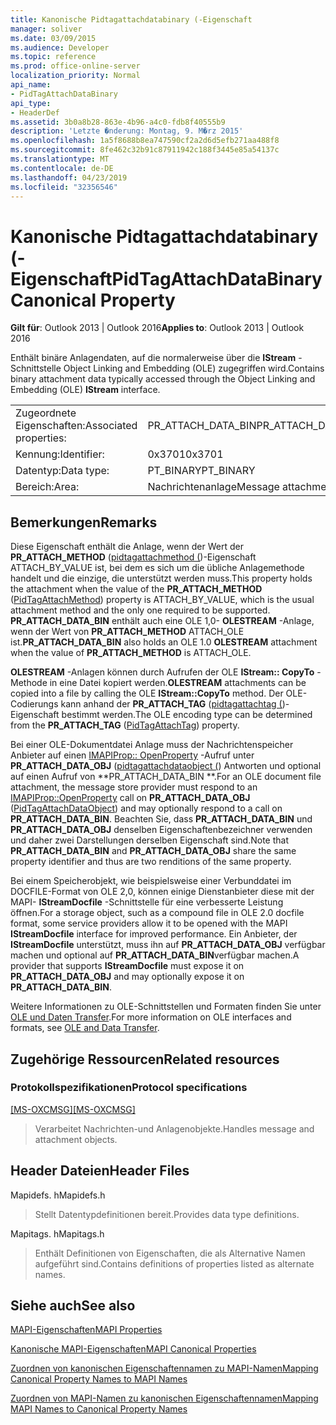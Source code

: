 ```yaml
---
title: Kanonische Pidtagattachdatabinary (-Eigenschaft
manager: soliver
ms.date: 03/09/2015
ms.audience: Developer
ms.topic: reference
ms.prod: office-online-server
localization_priority: Normal
api_name:
- PidTagAttachDataBinary
api_type:
- HeaderDef
ms.assetid: 3b0a8b28-863e-4b96-a4c0-fdb8f40555b9
description: 'Letzte �nderung: Montag, 9. M�rz 2015'
ms.openlocfilehash: 1a5f8688b8ea747590cf2a2d6d5efb271aa488f8
ms.sourcegitcommit: 8fe462c32b91c87911942c188f3445e85a54137c
ms.translationtype: MT
ms.contentlocale: de-DE
ms.lasthandoff: 04/23/2019
ms.locfileid: "32356546"
---
```

# <a name="pidtagattachdatabinary-canonical-property"></a><span data-ttu-id="bd76a-103">Kanonische Pidtagattachdatabinary (-Eigenschaft</span><span class="sxs-lookup"><span data-stu-id="bd76a-103">PidTagAttachDataBinary Canonical Property</span></span>

  
  
<span data-ttu-id="bd76a-104">**Gilt für**: Outlook 2013 | Outlook 2016</span><span class="sxs-lookup"><span data-stu-id="bd76a-104">**Applies to**: Outlook 2013 | Outlook 2016</span></span> 
  
<span data-ttu-id="bd76a-105">Enthält binäre Anlagendaten, auf die normalerweise über die **IStream** -Schnittstelle Object Linking and Embedding (OLE) zugegriffen wird.</span><span class="sxs-lookup"><span data-stu-id="bd76a-105">Contains binary attachment data typically accessed through the Object Linking and Embedding (OLE) **IStream** interface.</span></span> 
  
|||
|:-----|:-----|
|<span data-ttu-id="bd76a-106">Zugeordnete Eigenschaften:</span><span class="sxs-lookup"><span data-stu-id="bd76a-106">Associated properties:</span></span>  <br/> |<span data-ttu-id="bd76a-107">PR_ATTACH_DATA_BIN</span><span class="sxs-lookup"><span data-stu-id="bd76a-107">PR_ATTACH_DATA_BIN</span></span>  <br/> |
|<span data-ttu-id="bd76a-108">Kennung:</span><span class="sxs-lookup"><span data-stu-id="bd76a-108">Identifier:</span></span>  <br/> |<span data-ttu-id="bd76a-109">0x3701</span><span class="sxs-lookup"><span data-stu-id="bd76a-109">0x3701</span></span>  <br/> |
|<span data-ttu-id="bd76a-110">Datentyp:</span><span class="sxs-lookup"><span data-stu-id="bd76a-110">Data type:</span></span>  <br/> |<span data-ttu-id="bd76a-111">PT_BINARY</span><span class="sxs-lookup"><span data-stu-id="bd76a-111">PT_BINARY</span></span>  <br/> |
|<span data-ttu-id="bd76a-112">Bereich:</span><span class="sxs-lookup"><span data-stu-id="bd76a-112">Area:</span></span>  <br/> |<span data-ttu-id="bd76a-113">Nachrichtenanlage</span><span class="sxs-lookup"><span data-stu-id="bd76a-113">Message attachment</span></span>  <br/> |
   
## <a name="remarks"></a><span data-ttu-id="bd76a-114">Bemerkungen</span><span class="sxs-lookup"><span data-stu-id="bd76a-114">Remarks</span></span>

<span data-ttu-id="bd76a-115">Diese Eigenschaft enthält die Anlage, wenn der Wert der **PR_ATTACH_METHOD** ([pidtagattachmethod (](pidtagattachmethod-canonical-property.md))-Eigenschaft ATTACH_BY_VALUE ist, bei dem es sich um die übliche Anlagemethode handelt und die einzige, die unterstützt werden muss.</span><span class="sxs-lookup"><span data-stu-id="bd76a-115">This property holds the attachment when the value of the **PR_ATTACH_METHOD** ([PidTagAttachMethod](pidtagattachmethod-canonical-property.md)) property is ATTACH_BY_VALUE, which is the usual attachment method and the only one required to be supported.</span></span> <span data-ttu-id="bd76a-116">**PR_ATTACH_DATA_BIN** enthält auch eine OLE 1,0- **OLESTREAM** -Anlage, wenn der Wert von **PR_ATTACH_METHOD** ATTACH_OLE ist.</span><span class="sxs-lookup"><span data-stu-id="bd76a-116">**PR_ATTACH_DATA_BIN** also holds an OLE 1.0 **OLESTREAM** attachment when the value of **PR_ATTACH_METHOD** is ATTACH_OLE.</span></span> 
  
 <span data-ttu-id="bd76a-117">**OLESTREAM** -Anlagen können durch Aufrufen der OLE **IStream:: CopyTo** -Methode in eine Datei kopiert werden.</span><span class="sxs-lookup"><span data-stu-id="bd76a-117">**OLESTREAM** attachments can be copied into a file by calling the OLE **IStream::CopyTo** method.</span></span> <span data-ttu-id="bd76a-118">Der OLE-Codierungs kann anhand der **PR_ATTACH_TAG** ([pidtagattachtag (](pidtagattachtag-canonical-property.md))-Eigenschaft bestimmt werden.</span><span class="sxs-lookup"><span data-stu-id="bd76a-118">The OLE encoding type can be determined from the **PR_ATTACH_TAG** ([PidTagAttachTag](pidtagattachtag-canonical-property.md)) property.</span></span> 
  
<span data-ttu-id="bd76a-119">Bei einer OLE-Dokumentdatei Anlage muss der Nachrichtenspeicher Anbieter auf einen [IMAPIProp:: OpenProperty](imapiprop-openproperty.md) -Aufruf unter **PR_ATTACH_DATA_OBJ** ([pidtagattachdataobject (](pidtagattachdataobject-canonical-property.md)) Antworten und optional auf einen Aufruf von \*\*PR_ATTACH_DATA_BIN \*\*.</span><span class="sxs-lookup"><span data-stu-id="bd76a-119">For an OLE document file attachment, the message store provider must respond to an [IMAPIProp::OpenProperty](imapiprop-openproperty.md) call on **PR_ATTACH_DATA_OBJ** ([PidTagAttachDataObject](pidtagattachdataobject-canonical-property.md)) and may optionally respond to a call on **PR_ATTACH_DATA_BIN**.</span></span> <span data-ttu-id="bd76a-120">Beachten Sie, dass **PR_ATTACH_DATA_BIN** und **PR_ATTACH_DATA_OBJ** denselben Eigenschaftenbezeichner verwenden und daher zwei Darstellungen derselben Eigenschaft sind.</span><span class="sxs-lookup"><span data-stu-id="bd76a-120">Note that **PR_ATTACH_DATA_BIN** and **PR_ATTACH_DATA_OBJ** share the same property identifier and thus are two renditions of the same property.</span></span> 
  
<span data-ttu-id="bd76a-121">Bei einem Speicherobjekt, wie beispielsweise einer Verbunddatei im DOCFILE-Format von OLE 2,0, können einige Dienstanbieter diese mit der MAPI- **IStreamDocfile** -Schnittstelle für eine verbesserte Leistung öffnen.</span><span class="sxs-lookup"><span data-stu-id="bd76a-121">For a storage object, such as a compound file in OLE 2.0 docfile format, some service providers allow it to be opened with the MAPI **IStreamDocfile** interface for improved performance.</span></span> <span data-ttu-id="bd76a-122">Ein Anbieter, der **IStreamDocfile** unterstützt, muss ihn auf **PR_ATTACH_DATA_OBJ** verfügbar machen und optional auf **PR_ATTACH_DATA_BIN**verfügbar machen.</span><span class="sxs-lookup"><span data-stu-id="bd76a-122">A provider that supports **IStreamDocfile** must expose it on **PR_ATTACH_DATA_OBJ** and may optionally expose it on **PR_ATTACH_DATA_BIN**.</span></span> 
  
<span data-ttu-id="bd76a-123">Weitere Informationen zu OLE-Schnittstellen und Formaten finden Sie unter [OLE und Daten Transfer](https://msdn.microsoft.com/library/d4a57956-37ba-44ca-8efc-bf617ad5e77b.aspx).</span><span class="sxs-lookup"><span data-stu-id="bd76a-123">For more information on OLE interfaces and formats, see [OLE and Data Transfer](https://msdn.microsoft.com/library/d4a57956-37ba-44ca-8efc-bf617ad5e77b.aspx).</span></span> 
  
## <a name="related-resources"></a><span data-ttu-id="bd76a-124">Zugehörige Ressourcen</span><span class="sxs-lookup"><span data-stu-id="bd76a-124">Related resources</span></span>

### <a name="protocol-specifications"></a><span data-ttu-id="bd76a-125">Protokollspezifikationen</span><span class="sxs-lookup"><span data-stu-id="bd76a-125">Protocol specifications</span></span>

<span data-ttu-id="bd76a-126">[[MS-OXCMSG]](https://msdn.microsoft.com/library/7fd7ec40-deec-4c06-9493-1bc06b349682%28Office.15%29.aspx)</span><span class="sxs-lookup"><span data-stu-id="bd76a-126">[[MS-OXCMSG]](https://msdn.microsoft.com/library/7fd7ec40-deec-4c06-9493-1bc06b349682%28Office.15%29.aspx)</span></span>
  
> <span data-ttu-id="bd76a-127">Verarbeitet Nachrichten-und Anlagenobjekte.</span><span class="sxs-lookup"><span data-stu-id="bd76a-127">Handles message and attachment objects.</span></span>
    
## <a name="header-files"></a><span data-ttu-id="bd76a-128">Header Dateien</span><span class="sxs-lookup"><span data-stu-id="bd76a-128">Header Files</span></span>

<span data-ttu-id="bd76a-129">Mapidefs. h</span><span class="sxs-lookup"><span data-stu-id="bd76a-129">Mapidefs.h</span></span>
  
> <span data-ttu-id="bd76a-130">Stellt Datentypdefinitionen bereit.</span><span class="sxs-lookup"><span data-stu-id="bd76a-130">Provides data type definitions.</span></span>
    
<span data-ttu-id="bd76a-131">Mapitags. h</span><span class="sxs-lookup"><span data-stu-id="bd76a-131">Mapitags.h</span></span>
  
> <span data-ttu-id="bd76a-132">Enthält Definitionen von Eigenschaften, die als Alternative Namen aufgeführt sind.</span><span class="sxs-lookup"><span data-stu-id="bd76a-132">Contains definitions of properties listed as alternate names.</span></span>
    
## <a name="see-also"></a><span data-ttu-id="bd76a-133">Siehe auch</span><span class="sxs-lookup"><span data-stu-id="bd76a-133">See also</span></span>



[<span data-ttu-id="bd76a-134">MAPI-Eigenschaften</span><span class="sxs-lookup"><span data-stu-id="bd76a-134">MAPI Properties</span></span>](mapi-properties.md)
  
[<span data-ttu-id="bd76a-135">Kanonische MAPI-Eigenschaften</span><span class="sxs-lookup"><span data-stu-id="bd76a-135">MAPI Canonical Properties</span></span>](mapi-canonical-properties.md)
  
[<span data-ttu-id="bd76a-136">Zuordnen von kanonischen Eigenschaftennamen zu MAPI-Namen</span><span class="sxs-lookup"><span data-stu-id="bd76a-136">Mapping Canonical Property Names to MAPI Names</span></span>](mapping-canonical-property-names-to-mapi-names.md)
  
[<span data-ttu-id="bd76a-137">Zuordnen von MAPI-Namen zu kanonischen Eigenschaftennamen</span><span class="sxs-lookup"><span data-stu-id="bd76a-137">Mapping MAPI Names to Canonical Property Names</span></span>](mapping-mapi-names-to-canonical-property-names.md)

